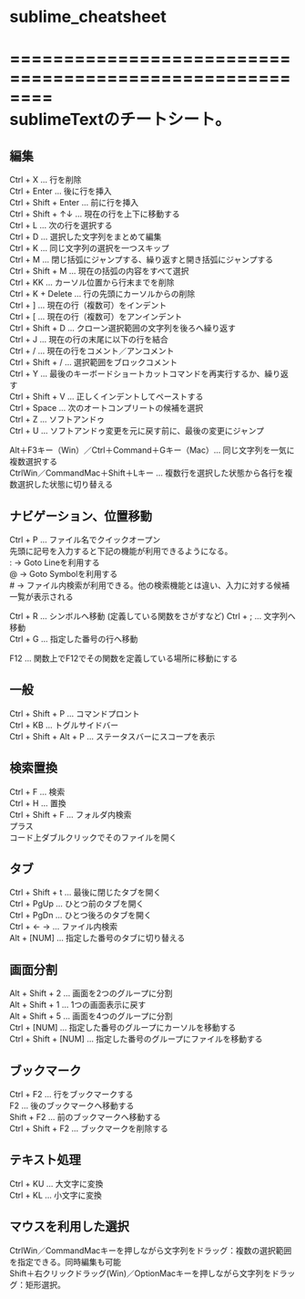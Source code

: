 # sublime_cheatsheet

========================================================  
sublimeTextのチートシート。  
========================================================  


編集  
--------------------------------------------------------  
Ctrl + X … 行を削除  
Ctrl + Enter … 後に行を挿入  
Ctrl + Shift + Enter … 前に行を挿入  
Ctrl + Shift + ↑↓ … 現在の行を上下に移動する  
Ctrl + L … 次の行を選択する  
Ctrl + D … 選択した文字列をまとめて編集  
Ctrl + K … 同じ文字列の選択を一つスキップ  
Ctrl + M … 閉じ括弧にジャンプする、繰り返すと開き括弧にジャンプする  
Ctrl + Shift + M … 現在の括弧の内容をすべて選択  
Ctrl + KK … カーソル位置から行末までを削除  
Ctrl + K + Delete … 行の先頭にカーソルからの削除  
Ctrl + ] … 現在の行（複数可）をインデント  
Ctrl + [ … 現在の行（複数可）をアンインデント  
Ctrl + Shift + D … クローン選択範囲の文字列を後ろへ繰り返す  
Ctrl + J … 現在の行の末尾に以下の行を結合  
Ctrl + / … 現在の行をコメント／アンコメント  
Ctrl + Shift + / … 選択範囲をブロックコメント  
Ctrl + Y … 最後のキーボードショートカットコマンドを再実行するか、繰り返す  
Ctrl + Shift + V … 正しくインデントしてペーストする  
Ctrl + Space … 次のオートコンプリートの候補を選択  
Ctrl + Z … ソフトアンドゥ  
Ctrl + U … ソフトアンドゥ変更を元に戻す前に、最後の変更にジャンプ  

Alt＋F3キー（Win）／Ctrl＋Command＋Gキー（Mac）… 同じ文字列を一気に複数選択する  
CtrlWin／CommandMac＋Shift＋Lキー … 複数行を選択した状態から各行を複数選択した状態に切り替える  




ナビゲーション、位置移動  
--------------------------------------------------------  
Ctrl + P … ファイル名でクイックオープン  
	先頭に記号を入力すると下記の機能が利用できるようになる。  
	: → Goto Lineを利用する  
	@ → Goto Symbolを利用する  
	# → ファイル内検索が利用できる。他の検索機能とは違い、入力に対する候補一覧が表示される  

Ctrl + R … シンボルへ移動  (定義している関数をさがすなど)
Ctrl + ; … 文字列へ移動  
Ctrl + G … 指定した番号の行へ移動  

F12 ... 関数上でF12でその関数を定義している場所に移動にする  


一般  
--------------------------------------------------------  
Ctrl + Shift + P … コマンドプロント  
Ctrl + KB … トグルサイドバー  
Ctrl + Shift + Alt + P … ステータスバーにスコープを表示  


検索置換  
--------------------------------------------------------  
Ctrl + F … 検索  
Ctrl + H … 置換  
Ctrl + Shift + F … フォルダ内検索  
	プラス  
	コード上ダブルクリックでそのファイルを開く  


タブ  
--------------------------------------------------------  
Ctrl + Shift + t … 最後に閉じたタブを開く  
Ctrl + PgUp … ひとつ前のタブを開く  
Ctrl + PgDn … ひとつ後ろのタブを開く  
Ctrl + ← → … ファイル内検索  
Alt + [NUM] … 指定した番号のタブに切り替える  


画面分割  
--------------------------------------------------------  
Alt + Shift + 2 … 画面を2つのグループに分割  
Alt + Shift + 1 … 1つの画面表示に戻す  
Alt + Shift + 5 … 画面を4つのグループに分割  
Ctrl + [NUM] … 指定した番号のグループにカーソルを移動する  
Ctrl + Shift + [NUM] … 指定した番号のグループにファイルを移動する  


ブックマーク  
--------------------------------------------------------  
Ctrl + F2 … 行をブックマークする  
F2 … 後のブックマークへ移動する  
Shift + F2 … 前のブックマークへ移動する  
Ctrl + Shift + F2 … ブックマークを削除する  


テキスト処理  
--------------------------------------------------------  
Ctrl + KU … 大文字に変換  
Ctrl + KL … 小文字に変換  



マウスを利用した選択  
--------------------------------------------------------  
CtrlWin／CommandMacキーを押しながら文字列をドラッグ：複数の選択範囲を指定できる。同時編集も可能  
Shift＋右クリックドラッグ(Win)／OptionMacキーを押しながら文字列をドラッグ：矩形選択。  

















